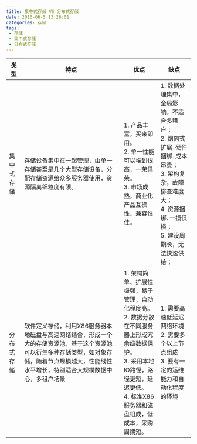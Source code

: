 ```yaml
---
title: 集中式存储 VS 分布式存储
date: 2016-06-5 13:26:01
categories: 存储
tags:
 - 存储
 - 集中式存储
 - 分布式存储
---
```


类型 | 特点 | 优点 | 缺点
---|---|---|---
集中式存储 | 存储设备集中在一起管理，由单一存储甚至是几个大型存储设备，分配存储资源给众多服务器使用，资源隔离细粒度有限。 | 1. 产品丰富，买来即用。<br> 2. 单一性能可以堆到很高，一荣俱荣。<br> 3. 市场成熟，商业化产品互操性、兼容性佳。<br>  | 1. 数据处理集中，全局影响，不适合多租户；<br> 2. 烟囱式扩展. 硬件捆绑. 成本昂贵；<br> 3. 架构复杂，故障排查难度大；<br> 4. 资源捆绑. 一损俱损；<br> 5. 建设周期长，无法快速供给；<br> 
分布式存储 | 软件定义存储，利用X86服务器本地磁盘与高速网络结合，形成一个大的存储资源池，基于这个资源池可以衍生多种存储类型，如对象存储，随着节点规模越大，性能线性水平增长，特别适合大规模数据中心，多租户场景 |  1. 架构简单、扩展性极强，易于管理，自动化程度高。<br> 2. 数据分散在不同服务器上形成冗余级数据保护。<br> 3. 采用本地IO路径，路径更短，延迟更低。<br> 4. 标准X86服务器和磁盘组成，低成本，采购周期短。 | 1. 需要高速低延迟网络环境<br> 2. 需要多个以上节点组成<br> 3. 要有一定的运维能力和自动化程度的环境
